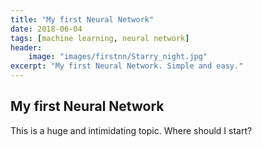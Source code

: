 ```yaml
---
title: "My first Neural Network"
date: 2018-06-04
tags: [machine learning, neural network]
header:
    image: "images/firstnn/Starry_night.jpg"
excerpt: "My first Neural Network. Simple and easy."
---
```



## My first Neural Network

This is a huge and intimidating topic. Where should I start?
